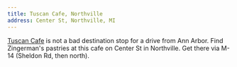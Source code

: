 ```yaml
---
title: Tuscan Cafe, Northville
address: Center St, Northville, MI
---
```

[Tuscan Cafe](http://www.thetuscancafe.com/)
is not a bad destination stop for a drive from Ann Arbor.
Find Zingerman's pastries at this cafe on Center St in Northville.
Get there via M-14 (Sheldon Rd, then north).

